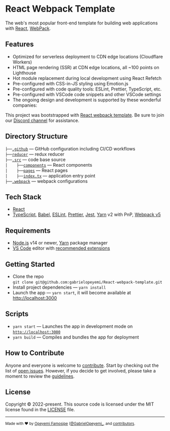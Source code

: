 # React Webpack Template


The web's most popular front-end template for building web applications with
[React](https://reactjs.org/), [WebPack](https://webpack.js.org/).

## Features

- Optimized for serverless deployment to CDN edge locations (Cloudflare Workers)
- HTML page rendering (SSR) at CDN edge locations, all ~100 points on Lighthouse
- Hot module replacement during local development using React Refetch
- Pre-configured with CSS-in-JS styling using Emotion.js
- Pre-configured with code quality tools: ESLint, Prettier, TypeScript, etc.
- Pre-configured with VSCode code snippets and other VSCode settings
- The ongoing design and development is supported by these wonderful companies:


This project was bootstrapped with [React webpack template](github.com/gabrielopeyemi/react-Webpack-Template).
Be sure to join our [Discord channel](https://discord.gg/UtWK48RD) for assistance.

## Directory Structure

`├──`[`.github`](.github) — GitHub configuration including CI/CD workflows<br>
`├──`[`reducer`](.reducer) — redux reducer<br>
`├──`[`.src`](.src) — code base source<br>
`│    ├──`[`components`](./src/components) — React components<br>
`│    ├──`[`pages`](.src/pages) — React pages<br>
`│    ├──`[`index.tx`](.src/index.tsx) — application entry point<br>
`├──`[`.webpack`](.webpack) — webpack configurations<br>



## Tech Stack

- [React](https://reactjs.org/)
- [TypeScript](https://www.typescriptlang.org/), [Babel](https://babeljs.io/),
  [ESLint](https://eslint.org/), [Prettier](https://prettier.io/),
  [Jest](https://jestjs.io/), [Yarn](https://yarnpkg.com/) v2 with PnP,
  [Webpack v5](https://webpack.js.org/)

## Requirements

- [Node.js](https://nodejs.org/) v14 or newer, [Yarn](https://yarnpkg.com/) package manager
- [VS Code](https://code.visualstudio.com/) editor with [recommended extensions](.vscode/extensions.json)

## Getting Started

- Clone the repo<br />
  `git clone git@github.com:gabrielopeyemi/React-webpack-template.git`
- Install project dependencies — `yarn install`
- Launch the app — `yarn start`, it will become available at [http://localhost:3000](http://localhost:3000/)


## Scripts

- `yarn start` — Launches the app in development mode on [`http://localhost:3000`](http://localhost:3000/)
- `yarn build` — Compiles and bundles the app for deployment

## How to Contribute

Anyone and everyone is welcome to [contribute](.github/CONTRIBUTING.md). Start
by checking out the list of [open issues](https://github.com/gabrielopeyemi/React-webpack-template/issues).
However, if you decide to get involved, please take a moment to review the
[guidelines](.github/CONTRIBUTING.md).

## License

Copyright © 2022-present. This source code is licensed under the MIT license found in the
[LICENSE](#) file.

---

<sup>Made with ♥ by [Opeyemi Famosipe](https://gabrielopeyem.com) ([@GabrielOpeyemi_](https://twitter.com/gabrielopeyemi_), 
and [contributors](https://github.com/gabrielopeyemi/React-webpack-template/graphs/contributors).</sup>